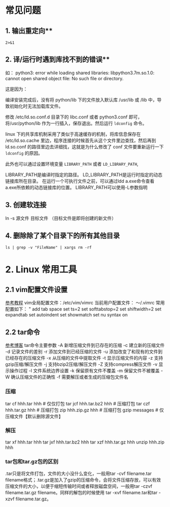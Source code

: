 # 常见问题
## 1. 输出重定向**
```shell
2>&1
```

## 2. 译/运行时遇到库找不到的错误**
如：
  python3: error while loading shared libraries: libpython3.7m.so.1.0: cannot open shared object file: No such file or directory.

这是因为：

编译安装完成后，没有将 python/lib 下的文件放入默认库 /usr/lib 或 /lib 中，导致初始化时无法加载库文件。

修改 /etc/ld.so.conf.d 目录下的 libc.conf 或者 python3.conf 即可，将/usr/python/lib 作为一行插入，保存退出。然后运行 `ldconfig` 命令。

linux 下的共享库机制采用了类似于高速缓存的机制，将库信息保存在 /etc/ld.so.cache 里边，程序连接的时候首先从这个文件里边查找，然后再到 ld.so.conf 的路径里边去详细找，这就是为什么修改了 conf 文件要重新运行一下 `ldconfig` 的原因。

此外也可以通过设置环境变量 `LIBRARY_PATH` 或者 `LD_LIBRARY_PATH`,

  LIBRARY_PATH是编译时指定的路径。
  LD_LIBRARY_PATH是运行时指定的动态链接库所在目录。
  在运行一个可执行文件之前，可以通过ldd a.exe命令查看a.exe所依赖的动态链接库的位置。
  LIBRARY_PATH可以使用-L参数指明

## 3. 创建软连接
ln -s 源文件 目标文件 （目标文件是即将创建的新文件）

## 4. 删除除了某个目录下的所有其他目录
```shell
ls | grep -v "FileName" | xargs rm -rf
```

# 2. Linux 常用工具
## 2.1 vim配置文件设置
[参考教程](https://www.cnblogs.com/wenxingxu/p/9510796.html)
vim全局配置文件：/etc/vim/vimrc
当前用户配置文件： ～/.vimrc
常用配置如下：
" add tab space
set ts=2
set softtabstop=2
set shiftwidth=2
set expandtab
set autoindent
set showmatch
set nu
syntax on
 
## 2.2 tar命令
[参考博客](https://www.cnblogs.com/ftl1012/p/9255795.html)
tar命令主要参数
-A 新增压缩文件到已存在的压缩
-c 建立新的压缩文件
-d 记录文件的差别
-r 添加文件到已经压缩的文件
-u 添加改变了和现有的文件到已经存在的压缩文件
-x 从压缩的文件中提取文件
-t 显示压缩文件的内容
-z 支持gzip压缩/解压文件
-j 支持bzip2压缩/解压文件
-Z 支持compress解压文件
-v 显示操作过程
-l 文件系统边界设置
-k 保留原有文件不覆盖
-m 保留文件不被覆盖
-W 确认压缩文件的正确性
-f 需要解压或者生成的压缩包文件名

### 压缩
tar cf hhh.tar hhh         # 仅仅打包
tar jcf hhh.tar.bz2 hhh    # 压缩打包
tar czf hhh.tar.gz hhh     # 压缩打包
zip hhh.zip.gz hhh         # 压缩打包
gzip messages              # 仅压缩文件【默认删除源文件】

### 解压
tar xf hhh.tar hhh
tar jxf hhh.tar.bz2 hhh
tar xzf hhh.tar.gz hhh
unzip hhh.zip hhh

### tar包和tar.gz包的区别
.tar只是将文件打包，文件的大小没什么变化，一般用tar -cvf filename.tar filename格式；.tar.gz是加入了gzip的压缩命令，会将文件压缩存放，可以有效压缩文件的大小，以便于缩短传输时间或者释放磁盘空间，一般用tar -czvf filename.tar.gz filename。同样的解包的时候使用 tar -xvf filename.tar和tar -xzvf filename.tar.gz。

